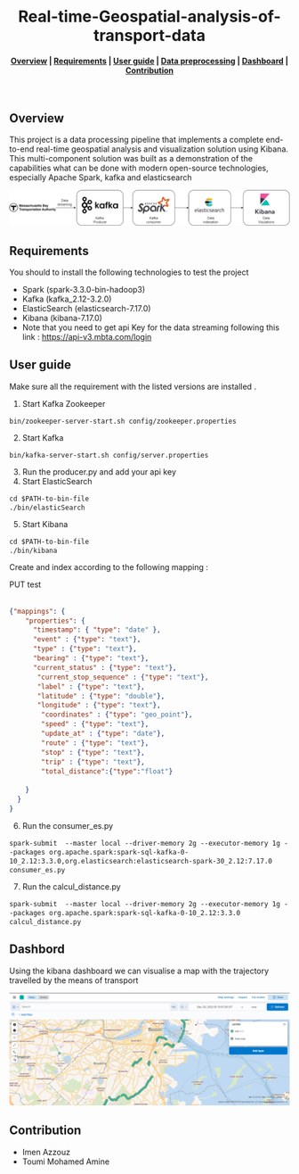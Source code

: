 


<h1 align="center">
  <br>
    Real-time-Geospatial-analysis-of-transport-data
</h1>
<div align="center">
  <h4>
    <a href="#overview">Overview</a> |
    <a href="#prerequisites">Requirements</a> |
    <a href="#how-to-run">User guide</a> |
    <a href="#data-preprocessing">Data preprocessing</a> |
    <a href="#spark-ml-pipeline">Dashboard</a> |
    <a href="#contribution">Contribution</a>
  </h4>
</div>
<br>



## Overview
This project is a data processing pipeline that implements a complete end-to-end real-time geospatial analysis and visualization solution using Kibana.
This multi-component solution was built as a demonstration of the capabilities
what can be done with modern open-source technologies, especially Apache
Spark, kafka and elasticsearch


![pipeline](assets/pipeline.png)

## Requirements
 You should to install the following technologies to test the project
- Spark (spark-3.3.0-bin-hadoop3)
- Kafka (kafka_2.12-3.2.0)
- ElasticSearch (elasticsearch-7.17.0)
- Kibana (kibana-7.17.0)
- Note that you need to get api Key for the data streaming following this link : 
https://api-v3.mbta.com/login

## User guide
Make sure all the requirement with the listed versions are installed . 
1. Start Kafka Zookeeper
``` shell
bin/zookeeper-server-start.sh config/zookeeper.properties
```
2. Start Kafka 
``` shell
bin/kafka-server-start.sh config/server.properties
```
3. Run the producer.py and add your api key 
4. Start ElasticSearch
``` shell
cd $PATH-to-bin-file
./bin/elasticSearch
```
5. Start Kibana
``` shell
cd $PATH-to-bin-file
./bin/kibana
```
Create and index according to the following mapping : 

PUT test 
```json

{"mappings": {
    "properties": {
      "timestamp": { "type": "date" },
      "event" : {"type": "text"},
      "type" : {"type": "text"},
      "bearing" : {"type": "text"},
      "current_status" : {"type": "text"},
       "current_stop_sequence" : {"type": "text"},
       "label" : {"type": "text"},
       "latitude" : {"type": "double"},
       "longitude" : {"type": "text"},
        "coordinates" : {"type": "geo_point"},
        "speed" : {"type": "text"},
        "update_at" : {"type": "date"},
        "route" : {"type": "text"},
        "stop" : {"type": "text"},
        "trip" : {"type": "text"},
        "total_distance":{"type":"float"}
      
    }
  }
}

```
6. Run the consumer_es.py 
``` shell
spark-submit  --master local --driver-memory 2g --executor-memory 1g --packages org.apache.spark:spark-sql-kafka-0-10_2.12:3.3.0,org.elasticsearch:elasticsearch-spark-30_2.12:7.17.0 consumer_es.py

```
7. Run the calcul_distance.py 
``` shell
spark-submit  --master local --driver-memory 2g --executor-memory 1g --packages org.apache.spark:spark-sql-kafka-0-10_2.12:3.3.0 calcul_distance.py
```

## Dashbord
Using the kibana dashboard we can visualise a map with the trajectory travelled by the means of transport 

![dashbord](assets/kibana.png)

## Contribution

* Imen Azzouz
* Toumi Mohamed Amine
